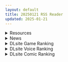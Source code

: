 ```yaml
---
layout: default
title: 20250121 RSS Reader
updated: 2025-01-21
---
```


<details class='content-parent'>
<summary>
Resources
</summary>
<details class='content-child'>
<summary>
<span class='rss-title'> [ぱすたすきい] 流され堕ちる 気弱な地味巨乳がチャラ男のセフレに堕ちるまで。 </span> <a class='rss-link' href='https://gmgard.com/gm128453' target='_blank'>&nbsp;</a>
<div class='rss-published'> 🕛 20250120 19:39:03</div>
</summary>
<img src="https://static.gmgard.us/Images/upload/78665210339033201.jpg" /><br /><p>经典的照片威胁</p>
</details>
<details class='content-child'>
<summary>
<span class='rss-title'> [明稿昨拖漢化組](秋季例大祭) [Rainbow Vanilla (祭唄)] 至福のグレートビューティフルこあっぱい| 至福的 Great Beautiful 小惡魔歐派♥ </span> <a class='rss-link' href='https://gmgard.com/gm128452' target='_blank'>&nbsp;</a>
<div class='rss-published'> 🕛 20250120 19:30:08</div>
</summary>
<img src="https://static.gmgard.us/Images/upload/1132210330081961.jpg" /><br /><p>天哪，这本终于有人翻译拉。</p>
</details>
<details class='content-child'>
<summary>
<span class='rss-title'> [btest个人机翻] [Soso]碧蓝档案系列汉化8合1 </span> <a class='rss-link' href='https://gmgard.com/gm128451' target='_blank'>&nbsp;</a>
<div class='rss-published'> 🕛 20250120 19:21:45</div>
</summary>
<img src="https://static.gmgard.us/Images/upload/16687210321451625.jpg" /><br /><p>因为没人作，这个大佬忍不住自己机翻搞了一个目录放下面了，仅包括碧蓝档案系列</p>
</details>
<details class='content-child'>
<summary>
<span class='rss-title'> [P站ID=129822][ふけまち] fanbox 合集至25.1.4 [8G] </span> <a class='rss-link' href='https://gmgard.com/gm128450' target='_blank'>&nbsp;</a>
<div class='rss-published'> 🕛 20250120 18:58:24</div>
</summary>
<img src="https://static.gmgard.us/Images/upload/1484210258244812.jpg" /><br /><p>主画BA，最近变成普拉娜厨了，还有大雷版本的（鼠鼠你干得漂亮）</p>
</details>
<details class='content-child'>
<summary>
<span class='rss-title'> [日系/合集][Studio TAGATA (よんたろう)]巨乳戦隊さんぎゃるかん等54本[异种/恶堕][4.5G] </span> <a class='rss-link' href='https://gmgard.com/gm128446' target='_blank'>&nbsp;</a>
<div class='rss-published'> 🕛 20250120 16:01:48</div>
</summary>
<img src="https://static.gmgard.us/Images/upload/57113202203331676.jpg" /><br /><p>[ONEONE1 (よんたろう)] オルガキル～序章編～ [GK汉化]
[Studio TAGATA (よんたろう)] それでも僕は彼女が好き
[Studio TAGATA (よんたろう)] のどっちと椅子 (咲 -Saki-)
[Studio TAGATA (よんたろう)] アサシン キルアナの穴
[Studio TAGATA (よんたろう)] ダルミニア王国物語 釣り餌【不咕鸟汉化组】
[St</p>
</details>
<details class='content-child'>
<summary>
<span class='rss-title'> [ADV/内嵌机翻][241207][ガールズソフトウェア]ドゥアズ~ムラオサノ言いなり 全CG存档 PC[3.65G/百度] </span> <a class='rss-link' href='https://gmgard.com/gm128443' target='_blank'>&nbsp;</a>
<div class='rss-published'> 🕛 20250120 16:01:47</div>
</summary>
<img src="https://p.inari.site/usr/804/678df35ac4a50.jpg" /><br /><p>[ADV/内嵌机翻]ドゥアズ～ムラオサノ言いなり 全CG存档&nbsp;PC[3.65G/百度]</p>
</details>
<details class='content-child'>
<summary>
<span class='rss-title'> [Banana手工漢化] [コノシゲ] 現代のゴブリンについて </span> <a class='rss-link' href='https://gmgard.com/gm128449' target='_blank'>&nbsp;</a>
<div class='rss-published'> 🕛 20250120 15:54:31</div>
</summary>
<img src="https://static.gmgard.us/Images/upload/15594202354312885.jpg" /><br /><p>教你怎么玩弄哥布林的性宠物饲养指南。</p>
</details>
<details class='content-child'>
<summary>
<span class='rss-title'> [TTF] リリ (鉄拳7) [Pixiv] </span> <a class='rss-link' href='https://gmgard.com/gm128448' target='_blank'>&nbsp;</a>
<div class='rss-published'> 🕛 20250120 15:27:30</div>
</summary>
<img src="https://static.gmgard.us/Images/upload/14196202327294212.jpg" /><br /><p>给大家推荐一本挺带感的彩漫。通篇无台词，纯靠动作画面来展示剧情。就如同默剧一般，相当的有意思。连汉化都省了。</p>
</details>
<details class='content-child'>
<summary>
<span class='rss-title'> [合集] [一天打五吨发蜡&荻原沙优汉化] [あんてきぬすっ] OVA いまりあ #3-4 </span> <a class='rss-link' href='https://gmgard.com/gm128445' target='_blank'>&nbsp;</a>
<div class='rss-published'> 🕛 20250120 14:01:03</div>
</summary>
<img src="https://static.gmgard.us/Images/upload/20791202201036125.jpg" /><br /><p>去年的雷火剑，这次来的可真迟呀。</p>
</details>

</details>
<details class='content-parent'>
<summary>
News
</summary>
<details class='content-child'>
<summary>
<span class='rss-title'> 好評NTR紳士模擬《エロ検閲者》DLsite發售，仔細審查攻略房東太太、偶像與修女 </span> <a class='rss-link' href='https://www.4gamers.com.tw/news/detail/69688/the-censor-dlsite-now-on-sale' target='_blank'>&nbsp;</a>
<div class='rss-published'> 🕛 20250120 13:24:06</div>
</summary>
<img src="https://img.4gamers.com.tw/news-image/42615340-b77e-4cc0-8809-057a69e5758e.jpg"/>
曹氏宗親會喜歡的來了
</details>
<details class='content-child'>
<summary>
<span class='rss-title'> Steam一日限免送《HuniePop》限時免費慶十週年，極好評紳士約會模擬名作 </span> <a class='rss-link' href='https://www.4gamers.com.tw/news/detail/69680/huniepop-is-free-to-claim-on-steam' target='_blank'>&nbsp;</a>
<div class='rss-published'> 🕛 20250120 09:45:48</div>
</summary>
<img src="https://img.4gamers.com.tw/news-image/b3b1a14d-30c5-4128-8522-fcd68f19ff0f.jpg"/>
竟然免費了太驚喜了
</details>

</details>
<details class='content-parent'>
<summary>
DLsite Game Ranking
</summary>
<details class='content-child'>
<summary>
<span class='rss-title'> エロ検閲者(the censor) [Ntraholic] </span> <a class='rss-link' href='https://www.dlsite.com/maniax/work/=/product_id/RJ01117570.html' target='_blank'>&nbsp;</a>
<div class='rss-published'> 🕛 20250121 13:14:24</div>
</summary>
<img src ="http://img.dlsite.jp/modpub/images2/work/doujin/RJ01118000/RJ01117570_img_main.jpg"/><br/>良い検閲官になりたい!
</details>
<details class='content-child'>
<summary>
<span class='rss-title'> 夢魔世界の迷い人 [しもふみ屋] </span> <a class='rss-link' href='https://www.dlsite.com/maniax/work/=/product_id/RJ01292340.html' target='_blank'>&nbsp;</a>
<div class='rss-published'> 🕛 20250121 13:14:24</div>
</summary>
<img src ="http://img.dlsite.jp/modpub/images2/work/doujin/RJ01293000/RJ01292340_img_main.jpg"/><br/>えっちな夢魔たちにドットアニメで搾られる!おねショタ2D探索アクション
</details>
<details class='content-child'>
<summary>
<span class='rss-title'> NTRaholic(チホネトラレケイカク) [Ntraholic] </span> <a class='rss-link' href='https://www.dlsite.com/maniax/work/=/product_id/RJ384983.html' target='_blank'>&nbsp;</a>
<div class='rss-published'> 🕛 20250121 13:14:24</div>
</summary>
<img src ="http://img.dlsite.jp/modpub/images2/work/doujin/RJ385000/RJ384983_img_main.jpg"/><br/>生活に困っていた夫婦の二人は“あなた”のマンションに引っ越してきた。妻の方はすごくセクシーな身体付きがして、“あなた”は美しい妻の千穂を狙い、安い家賃で部屋を提供してあげた。人妻の攻略が好みの“あなた”は魂を賭け金として、悪魔と賭けをした。賭けによって、“あなた”は悪魔の力を手に入れた。清らかな千穂、その天使のような顔の下には、一体どんな物が潜んでいるのでしょうか。
</details>
<details class='content-child'>
<summary>
<span class='rss-title'> 淫乳神社:下品な巫女お姉さんの性欲処理道具になる [A86GJ3] </span> <a class='rss-link' href='https://www.dlsite.com/maniax/work/=/product_id/RJ01323215.html' target='_blank'>&nbsp;</a>
<div class='rss-published'> 🕛 20250121 13:14:24</div>
</summary>
<img src ="http://img.dlsite.jp/modpub/images2/work/doujin/RJ01324000/RJ01323215_img_main.jpg"/><br/>おねショタ系の逆レ○プアニメゲーム。本作の特徴は下品な生ハメ種搾りプレスアニメ、いつでもどこでも生中出し。全編を通して逆転なし。
</details>
<details class='content-child'>
<summary>
<span class='rss-title'> 優しい巨乳シスターお姉さんに逆レ○プされちゃった [A86GJ3] </span> <a class='rss-link' href='https://www.dlsite.com/maniax/work/=/product_id/RJ01285169.html' target='_blank'>&nbsp;</a>
<div class='rss-published'> 🕛 20250121 13:14:24</div>
</summary>
<img src ="http://img.dlsite.jp/modpub/images2/work/doujin/RJ01286000/RJ01285169_img_main.jpg"/><br/>おねショタ系の逆レ○プアニメゲーム、本作の特徴は下品な騎乗位生ハメセックスアニメ、いつでもどこでも生中出し
</details>

</details>
<details class='content-parent'>
<summary>
DLsite Voice Ranking
</summary>
<details class='content-child'>
<summary>
<span class='rss-title'> 【溫柔霸道】我的溫柔女友在床上不放過我【中文音聲】 [Bedtime Story 被談聲聆] </span> <a class='rss-link' href='https://www.dlsite.com/maniax/work/=/product_id/RJ01319971.html' target='_blank'>&nbsp;</a>
<div class='rss-published'> 🕛 20250121 13:14:27</div>
</summary>
<img src ="http://img.dlsite.jp/modpub/images2/work/doujin/RJ01320000/RJ01319971_img_main.jpg"/><br/>紀嫻是大了你幾歲,與你同居的女友。溫柔賢淑又充滿母性的她是許多人的理想型,而與她交往確實也令你感到很幸福。 不過唯一要注意的是──一旦上了床,她在滿足前絕不會放過你。
</details>
<details class='content-child'>
<summary>
<span class='rss-title'> ✅1/22まで期間限定40%OFF!✅【恋人ってえっちするものなんでしょ?】案外スケベな水無瀬さんが「カノジョ」になった日。 [桃色みんと] </span> <a class='rss-link' href='https://www.dlsite.com/maniax/work/=/product_id/RJ01290632.html' target='_blank'>&nbsp;</a>
<div class='rss-published'> 🕛 20250121 13:14:27</div>
</summary>
<img src ="http://img.dlsite.jp/modpub/images2/work/doujin/RJ01291000/RJ01290632_img_main.jpg"/><br/>「理由は特にない。たまたま君だった、ってだけ」成績優秀。クールで美人な女子高生。男子からの告白を一度も受けいれた事がない“高嶺の花”。そんな水無瀬さんがボクの「カノジョ」になった…。だらしなく足を広げ、肢体を見せつけてくるカノジョ…。 すらりと伸びた白い太もも、穢れのない純白の下着…。「シよ? だって…恋人ってえっちするものなんでしょ…?」
</details>
<details class='content-child'>
<summary>
<span class='rss-title'> ❤️甘あねメイド❤️「お姉ちゃんが"あまあまちゅっちゅ"してあげる...❤️」 [桃色みんと] </span> <a class='rss-link' href='https://www.dlsite.com/maniax/work/=/product_id/RJ01261681.html' target='_blank'>&nbsp;</a>
<div class='rss-published'> 🕛 20250121 13:14:27</div>
</summary>
<img src ="http://img.dlsite.jp/modpub/images2/work/doujin/RJ01262000/RJ01261681_img_main.jpg"/><br/>お姉ちゃんメイドはボクくん(あなた)の事がだ～いすきっ♪ボクくんの為ならば、添い寝に耳舐めにオナサポだってしてあげますっ♪お手々やお口、そしておま◯こっ♪お姉ちゃんの身体ぜ～んぶを使って、喜んでご奉仕させていただきますっ♪「そう...だってお姉ちゃんは...ボクくん専属の..."お姉ちゃんメイド"なんだから...♪」
</details>
<details class='content-child'>
<summary>
<span class='rss-title'> 【简体中文版】JK精灵的异世界孕活～性夜的圣诞节特别篇～ [青春×フェティシズム] </span> <a class='rss-link' href='https://www.dlsite.com/maniax/work/=/product_id/RJ01308361.html' target='_blank'>&nbsp;</a>
<div class='rss-published'> 🕛 20250121 13:14:27</div>
</summary>
<img src ="http://img.dlsite.jp/modpub/images2/work/doujin/RJ01309000/RJ01308361_img_main.jpg"/><br/>圣诞快乐♪你喜欢新娘精灵的怀孕后宫吗?  你一直是个好孩子,所以圣诞新娘精灵们为你准备了一个"性爱6小时"的神圣之夜。  作为今年最后的回忆,要不要和可爱的新娘精灵们度过美好甜蜜又淫靡的夜晚呢?
</details>
<details class='content-child'>
<summary>
<span class='rss-title'> 【新春服務】自己的紅包自己賺【中文短篇音聲】 [風橙實驗室 HC Lab.] </span> <a class='rss-link' href='https://www.dlsite.com/maniax/work/=/product_id/RJ01322614.html' target='_blank'>&nbsp;</a>
<div class='rss-published'> 🕛 20250121 13:14:27</div>
</summary>
<img src ="http://img.dlsite.jp/modpub/images2/work/doujin/RJ01323000/RJ01322614_img_main.jpg"/><br/>姊姊說我長大了,想要更大的紅包就要自己賺
</details>

</details>
<details class='content-parent'>
<summary>
DLsite Comic Ranking
</summary>
<details class='content-child'>
<summary>
<span class='rss-title'> 分かってますよね?フリーナ様 [とっとこSたろう] </span> <a class='rss-link' href='https://www.dlsite.com/maniax/work/=/product_id/RJ01326373.html' target='_blank'>&nbsp;</a>
<div class='rss-published'> 🕛 20250121 13:14:30</div>
</summary>
<img src ="http://img.dlsite.jp/modpub/images2/work/doujin/RJ01327000/RJ01326373_img_main.jpg"/><br/>水の国の大スターでありアイドルでもあるフリーナ様! 彼女にかかればどんな舞台依頼も朝飯前だった! …が男から出された依頼は紳士淑女の大人向けの依頼で…?  性知識の乏しい彼女の行く末はいかに!
</details>
<details class='content-child'>
<summary>
<span class='rss-title'> ダウナー研究者お姉さんにお願いしてえっちなことしてもらう話。 [内臓研究所] </span> <a class='rss-link' href='https://www.dlsite.com/maniax/work/=/product_id/RJ01225571.html' target='_blank'>&nbsp;</a>
<div class='rss-published'> 🕛 20250121 13:14:30</div>
</summary>
<img src ="http://img.dlsite.jp/modpub/images2/work/doujin/RJ01226000/RJ01225571_img_main.jpg"/><br/>ダウナー研究者お姉さんとえっちなことをしよう
</details>
<details class='content-child'>
<summary>
<span class='rss-title'> 夏のヤリなおし5 [水蓮の宿] </span> <a class='rss-link' href='https://www.dlsite.com/maniax/work/=/product_id/RJ01297261.html' target='_blank'>&nbsp;</a>
<div class='rss-published'> 🕛 20250121 13:14:30</div>
</summary>
<img src ="http://img.dlsite.jp/modpub/images2/work/doujin/RJ01298000/RJ01297261_img_main.jpg"/><br/>夏×田舎×幼馴染の母親×汗だくセックス  誰もが一度は夢想したであろう 最高の‘夏’をサークル‘水蓮の宿’が描き出す  幼馴染の母(元教師)×かつての教え子
</details>
<details class='content-child'>
<summary>
<span class='rss-title'> 家が湿気過ぎて生えてきた幻覚誘発するキノコを誤食して発情したあとのあれやこれ [捕食少女] </span> <a class='rss-link' href='https://www.dlsite.com/maniax/work/=/product_id/RJ01114389.html' target='_blank'>&nbsp;</a>
<div class='rss-published'> 🕛 20250121 13:14:30</div>
</summary>
<img src ="http://img.dlsite.jp/modpub/images2/work/doujin/RJ01115000/RJ01114389_img_main.jpg"/><br/>これはごく普通すぎて普通でしかない一人の女子大学生の日常ストーリーです。 家の中が湿気てキノコが生えることになり、好奇心からそのキノコを誤って摂取した結果、幻覚を体験します。本文は52ページ。特典のおまけ2枚付きです。
</details>
<details class='content-child'>
<summary>
<span class='rss-title'> 女子校の性欲処理係として編入した男子生徒による記録 [あのんの大洪水伝説] </span> <a class='rss-link' href='https://www.dlsite.com/maniax/work/=/product_id/RJ439801.html' target='_blank'>&nbsp;</a>
<div class='rss-published'> 🕛 20250121 13:14:30</div>
</summary>
<img src ="http://img.dlsite.jp/modpub/images2/work/doujin/RJ440000/RJ439801_img_main.jpg"/><br/>これは女子校でただ一人の男子である『性欲処理係』のあなたと 欲求不満なドスケベ女子達との濃厚変態プレイの記録である──… 女子校に編入させられたあなたを待っていたのは、思春期でムラムラが止まらない女の子たちとの淫らな日々!?溜まりに溜まった性欲とこじれまくった性癖を解放すべく、 あの手この手であなたに変態プレイを求めてくる彼女達… ド淫乱なニオイフェチ女子に囲まれた、スケベ過ぎる学園性活!
</details>

</details>
